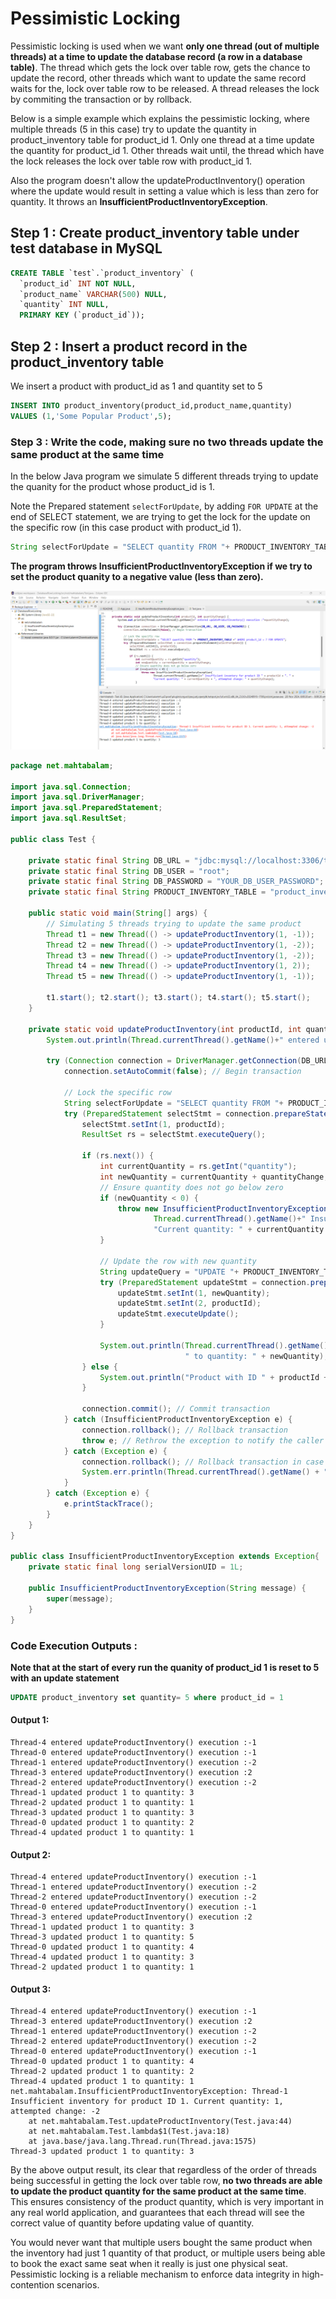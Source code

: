 # Pessimistic Locking
Pessimistic locking is used when we want **only one thread (out of multiple threads) at a time to update the database record (a row in a database table)**.
The thread which gets the lock over table row, gets the chance to update the record, other threads which want to update the same record waits for the, lock over table row to be released.
A thread releases the lock by commiting the transaction or by rollback.

Below is a simple example which explains the pessimistic locking, where multiple threads (5 in this case) try to update the quantity in product_inventory table for product_id 1.
Only one thread at a time update the quantity for product_id 1. Other threads wait until, the thread which have the lock releases the lock over table row with product_id 1.

Also the program doesn't allow the updateProductInventory() operation where the update would result in setting a value which is less than zero for quantity. It throws an **InsufficientProductInventoryException**.

## Step 1 : Create product_inventory table under test database in MySQL
```sql
CREATE TABLE `test`.`product_inventory` (
  `product_id` INT NOT NULL,
  `product_name` VARCHAR(500) NULL,
  `quantity` INT NULL,
  PRIMARY KEY (`product_id`));
```
## Step 2 : Insert a product record in the product_inventory table
We insert a product with product_id as 1 and quantity set to 5
```sql
INSERT INTO product_inventory(product_id,product_name,quantity)
VALUES (1,'Some Popular Product',5);
```

### Step 3 : Write the code, making sure no two threads update the same product at the same time
In the below Java program we simulate 5 different threads trying to update the quanity for the product whose product_id is 1.

Note the Prepared statement `selectForUpdate`, by adding `FOR UPDATE` at the end of SELECT statement, we are trying to get the lock for the update on the specific row (in this case product with product_id 1).
```java
String selectForUpdate = "SELECT quantity FROM "+ PRODUCT_INVENTORY_TABLE +" WHERE product_id = ? FOR UPDATE";
```

**The program throws InsufficientProductInventoryException if we try to set the product quanity to a negative value (less than zero).**

!["Eclipse Project"](eclipse-project.png?raw=true)

```java
package net.mahtabalam;

import java.sql.Connection;
import java.sql.DriverManager;
import java.sql.PreparedStatement;
import java.sql.ResultSet;

public class Test {

    private static final String DB_URL = "jdbc:mysql://localhost:3306/test?useSSL=false";
    private static final String DB_USER = "root";
    private static final String DB_PASSWORD = "YOUR_DB_USER_PASSWORD";
    private static final String PRODUCT_INVENTORY_TABLE = "product_inventory";

    public static void main(String[] args) {
        // Simulating 5 threads trying to update the same product
        Thread t1 = new Thread(() -> updateProductInventory(1, -1));
        Thread t2 = new Thread(() -> updateProductInventory(1, -2));
        Thread t3 = new Thread(() -> updateProductInventory(1, -2));
        Thread t4 = new Thread(() -> updateProductInventory(1, 2));
        Thread t5 = new Thread(() -> updateProductInventory(1, -1));

        t1.start(); t2.start(); t3.start(); t4.start(); t5.start();
    }

    private static void updateProductInventory(int productId, int quantityChange) {
    	System.out.println(Thread.currentThread().getName()+" entered updateProductInventory() execution :"+quantityChange);
    	
        try (Connection connection = DriverManager.getConnection(DB_URL, DB_USER, DB_PASSWORD)) {
            connection.setAutoCommit(false); // Begin transaction

            // Lock the specific row
            String selectForUpdate = "SELECT quantity FROM "+ PRODUCT_INVENTORY_TABLE +" WHERE product_id = ? FOR UPDATE";
            try (PreparedStatement selectStmt = connection.prepareStatement(selectForUpdate)) {
                selectStmt.setInt(1, productId);
                ResultSet rs = selectStmt.executeQuery();

                if (rs.next()) {
                    int currentQuantity = rs.getInt("quantity");
                    int newQuantity = currentQuantity + quantityChange;
                    // Ensure quantity does not go below zero
                    if (newQuantity < 0) {
                        throw new InsufficientProductInventoryException(
                        		Thread.currentThread().getName()+" Insufficient inventory for product ID " + productId + ". " +
                                "Current quantity: " + currentQuantity + ", attempted change: " + quantityChange);
                    }

                    // Update the row with new quantity
                    String updateQuery = "UPDATE "+ PRODUCT_INVENTORY_TABLE +" SET quantity = ? WHERE product_id = ?";
                    try (PreparedStatement updateStmt = connection.prepareStatement(updateQuery)) {
                        updateStmt.setInt(1, newQuantity);
                        updateStmt.setInt(2, productId);
                        updateStmt.executeUpdate();
                    }

                    System.out.println(Thread.currentThread().getName() + " updated product " + productId + 
                                       " to quantity: " + newQuantity);
                } else {
                    System.out.println("Product with ID " + productId + " not found.");
                }

                connection.commit(); // Commit transaction
            } catch (InsufficientProductInventoryException e) {
                connection.rollback(); // Rollback transaction
                throw e; // Rethrow the exception to notify the caller
            } catch (Exception e) {
                connection.rollback(); // Rollback transaction in case of an error
                System.err.println(Thread.currentThread().getName() + " encountered an error: " + e.getMessage());
            }
        } catch (Exception e) {
            e.printStackTrace();
        }
    }
}

public class InsufficientProductInventoryException extends Exception{
	private static final long serialVersionUID = 1L;

	public InsufficientProductInventoryException(String message) {
		super(message);
    }
}
```

### Code Execution Outputs :
**Note that at the start of every run the quanity of product_id 1 is reset to 5 with an update statement**
```sql
UPDATE product_inventory set quantity= 5 where product_id = 1
```
#### Output 1:
```
Thread-4 entered updateProductInventory() execution :-1
Thread-0 entered updateProductInventory() execution :-1
Thread-1 entered updateProductInventory() execution :-2
Thread-3 entered updateProductInventory() execution :2
Thread-2 entered updateProductInventory() execution :-2
Thread-1 updated product 1 to quantity: 3
Thread-2 updated product 1 to quantity: 1
Thread-3 updated product 1 to quantity: 3
Thread-0 updated product 1 to quantity: 2
Thread-4 updated product 1 to quantity: 1
```
#### Output 2:
```
Thread-4 entered updateProductInventory() execution :-1
Thread-1 entered updateProductInventory() execution :-2
Thread-2 entered updateProductInventory() execution :-2
Thread-0 entered updateProductInventory() execution :-1
Thread-3 entered updateProductInventory() execution :2
Thread-1 updated product 1 to quantity: 3
Thread-3 updated product 1 to quantity: 5
Thread-0 updated product 1 to quantity: 4
Thread-4 updated product 1 to quantity: 3
Thread-2 updated product 1 to quantity: 1
```

#### Output 3:
```
Thread-4 entered updateProductInventory() execution :-1
Thread-3 entered updateProductInventory() execution :2
Thread-1 entered updateProductInventory() execution :-2
Thread-2 entered updateProductInventory() execution :-2
Thread-0 entered updateProductInventory() execution :-1
Thread-0 updated product 1 to quantity: 4
Thread-2 updated product 1 to quantity: 2
Thread-4 updated product 1 to quantity: 1
net.mahtabalam.InsufficientProductInventoryException: Thread-1 Insufficient inventory for product ID 1. Current quantity: 1, attempted change: -2
	at net.mahtabalam.Test.updateProductInventory(Test.java:44)
	at net.mahtabalam.Test.lambda$1(Test.java:18)
	at java.base/java.lang.Thread.run(Thread.java:1575)
Thread-3 updated product 1 to quantity: 3
```
By the above output result, its clear that regardless of the order of threads being successful in getting the lock over table row, **no two threads are able to update the product quantity for the same product at the same time**. This ensures consistency of the product quantity, which is very important in any real world application, and guarantees that each thread will see the correct value of quantity before updating value of quantity. 

You would never want that multiple users bought the same product when the inventory had just 1 quantity of that product, or multiple users being able to book the exact same seat when it really is just one physical seat. Pessimistic locking is a reliable mechanism to enforce data integrity in high-contention scenarios.
